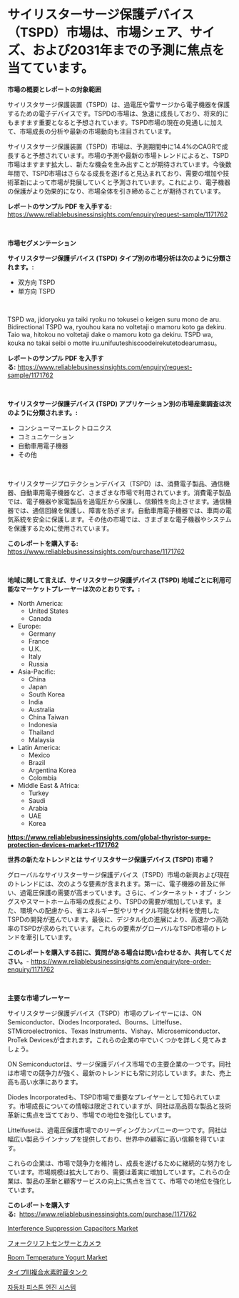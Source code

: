 <p><h1>サイリスターサージ保護デバイス（TSPD）市場は、市場シェア、サイズ、および2031年までの予測に焦点を当てています。</h1></p><p><strong>市場の概要とレポートの対象範囲</strong></p>
<p><p>サイリスタサージ保護装置（TSPD）は、過電圧や雷サージから電子機器を保護するための電子デバイスです。TSPDの市場は、急速に成長しており、将来的にもますます重要となると予想されています。TSPD市場の現在の見通しに加えて、市場成長の分析や最新の市場動向も注目されています。</p><p>サイリスタサージ保護装置（TSPD）市場は、予測期間中に14.4%のCAGRで成長すると予想されています。市場の予測や最新の市場トレンドによると、TSPD市場はますます拡大し、新たな機会を生み出すことが期待されています。今後数年間で、TSPD市場はさらなる成長を遂げると見込まれており、需要の増加や技術革新によって市場が発展していくと予測されています。これにより、電子機器の保護がより効果的になり、市場全体を引き締めることが期待されています。</p></p>
<p><strong>レポートのサンプル PDF を入手する:</strong> <a href="https://www.reliablebusinessinsights.com/enquiry/request-sample/1171762">https://www.reliablebusinessinsights.com/enquiry/request-sample/1171762</a></p>
<p>&nbsp;</p>
<p><strong>市場セグメンテーション</strong></p>
<p><strong>サイリスタサージ保護デバイス (TSPD) タイプ別の市場分析は次のように分類されます。:</strong></p>
<p><ul><li>双方向 TSPD</li><li>単方向 TSPD</li></ul></p>
<p>&nbsp;</p>
<p><p>TSPD wa, jidoryoku ya taiki ryoku no tokusei o keigen suru mono de aru. Bidirectional TSPD wa, ryouhou kara no voltetaji o mamoru koto ga dekiru. Taio wa, hitokou no voltetaji dake o mamoru koto ga dekiru. TSPD wa, kouka no takai seibi o motte iru.unifuuteshiscoodeirekutetodearumasu。</p></p>
<p><strong>レポートのサンプル PDF を入手する:</strong>&nbsp;<a href="https://www.reliablebusinessinsights.com/enquiry/request-sample/1171762">https://www.reliablebusinessinsights.com/enquiry/request-sample/1171762</a></p>
<p>&nbsp;</p>
<p><strong> サイリスタサージ保護デバイス (TSPD) アプリケーション別の市場産業調査は次のように分類されます。:</strong></p>
<p><ul><li>コンシューマーエレクトロニクス</li><li>コミュニケーション</li><li>自動車用電子機器</li><li>その他</li></ul></p>
<p>&nbsp;</p>
<p><p>サイリスタサージプロテクションデバイス（TSPD）は、消費電子製品、通信機器、自動車用電子機器など、さまざまな市場で利用されています。消費電子製品では、電子機器や家電製品を過電圧から保護し、信頼性を向上させます。通信機器では、通信回線を保護し、障害を防ぎます。自動車用電子機器では、車両の電気系統を安全に保護します。その他の市場では、さまざまな電子機器やシステムを保護するために使用されています。</p></p>
<p><strong>このレポートを購入する:</strong>&nbsp; <a href="https://www.reliablebusinessinsights.com/purchase/1171762">https://www.reliablebusinessinsights.com/purchase/1171762</a></p>
<p>&nbsp;</p>
<p><strong>地域に関して言えば、サイリスタサージ保護デバイス (TSPD) 地域ごとに利用可能なマーケットプレーヤーは次のとおりです。:</strong></p>
<p><ul>
    <li>
        North America:
        <ul>
            <li>United States</li>
            <li>Canada</li>
        </ul>
    </li>
    <li>
        Europe:
        <ul>
            <li>Germany</li>
            <li>France</li>
            <li>U.K.</li>
            <li>Italy</li>
            <li>Russia</li>
        </ul>
    </li>
    <li>
        Asia-Pacific:
        <ul>
            <li>China</li>
            <li>Japan</li>
            <li>South Korea</li>
            <li>India</li>
            <li>Australia</li>
            <li>China Taiwan</li>
            <li>Indonesia</li>
            <li>Thailand</li>
            <li>Malaysia</li>
        </ul>
    </li>
    <li>
        Latin America:
        <ul>
            <li>Mexico</li>
            <li>Brazil</li>
            <li>Argentina Korea</li>
            <li>Colombia</li>
        </ul>
    </li>
    <li>
        Middle East & Africa:
        <ul>
            <li>Turkey</li>
            <li>Saudi</li>
            <li>Arabia</li>
            <li>UAE</li>
            <li>Korea</li>
        </ul>
    </li>
    </ul></p>
<p><strong><a href="https://www.reliablebusinessinsights.com/global-thyristor-surge-protection-devices-market-r1171762">https://www.reliablebusinessinsights.com/global-thyristor-surge-protection-devices-market-r1171762</a></strong>&nbsp;</p>
<p><strong>世界の新たなトレンドとは サイリスタサージ保護デバイス (TSPD) 市場？</strong></p>
<p><p>グローバルなサイリスターサージ保護デバイス（TSPD）市場の新興および現在のトレンドには、次のような要素が含まれます。第一に、電子機器の普及に伴い、過電圧保護の需要が高まっています。さらに、インターネット・オブ・シングスやスマートホーム市場の成長により、TSPDの需要が増加しています。また、環境への配慮から、省エネルギー型やリサイクル可能な材料を使用したTSPDの開発が進んでいます。最後に、デジタル化の進展により、高速かつ高効率のTSPDが求められています。これらの要素がグローバルなTSPD市場のトレンドを牽引しています。</p></p>
<p><strong>このレポートを購入する前に、質問がある場合は問い合わせるか、共有してください。</strong>- <a href="https://www.reliablebusinessinsights.com/enquiry/pre-order-enquiry/1171762">https://www.reliablebusinessinsights.com/enquiry/pre-order-enquiry/1171762</a></p>
<p>&nbsp;</p>
<p><strong>主要な市場プレーヤー</strong></p>
<p><p>サイリスタサージ保護デバイス（TSPD）市場のプレイヤーには、ON Semiconductor、Diodes Incorporated、Bourns、Littelfuse、STMicroelectronics、Texas Instruments、Vishay、Microsemiconductor、ProTek Devicesが含まれます。これらの企業の中でいくつかを詳しく見てみましょう。</p><p>ON Semiconductorは、サージ保護デバイス市場での主要企業の一つです。同社は市場での競争力が強く、最新のトレンドにも常に対応しています。また、売上高も高い水準にあります。</p><p>Diodes Incorporatedも、TSPD市場で重要なプレイヤーとして知られています。市場成長についての情報は限定されていますが、同社は高品質な製品と技術革新に焦点を当てており、市場での地位を強化しています。</p><p>Littelfuseは、過電圧保護市場でのリーディングカンパニーの一つです。同社は幅広い製品ラインナップを提供しており、世界中の顧客に高い信頼を得ています。</p><p>これらの企業は、市場で競争力を維持し、成長を遂げるために継続的な努力をしています。市場規模は拡大しており、需要は着実に増加しています。これらの企業は、製品の革新と顧客サービスの向上に焦点を当てて、市場での地位を強化しています。</p></p>
<p><strong>このレポートを購入する:</strong>&nbsp;&nbsp;<a href="https://www.reliablebusinessinsights.com/purchase/1171762">https://www.reliablebusinessinsights.com/purchase/1171762</a></p>
<p><p><a href="https://issuu.com/reportprime-2/docs/interference-suppression-capacitors-market-size-20">Interference Suppression Capacitors Market</a></p><p><a href="https://github.com/ihabdkwlxs948/Market-Research-Report-List-2/blob/main/552551495429.md">フォークリフトセンサーとカメラ</a></p><p><a href="https://github.com/edytherolanlouisejk1miz0wig/Market-Research-Report-List-2/blob/main/room-temperature-yogurt-market.md">Room Temperature Yogurt Market</a></p><p><a href="https://github.com/dadanedu33/Market-Research-Report-List-1/blob/main/423036195430.md">タイプIII複合水素貯蔵タンク</a></p><p><a href="https://github.com/sammyUltyylrich9067856/Market-Research-Report-List-1/blob/main/513354187074.md">자동차 피스톤 엔진 시스템</a></p></p>